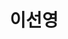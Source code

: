 ---
layout: hubs
key: Q56606161
title: 이선영
name: 이선영
description: 호암 문일평의 외손녀
score: 0.00026891246794938606
degree: 6
---